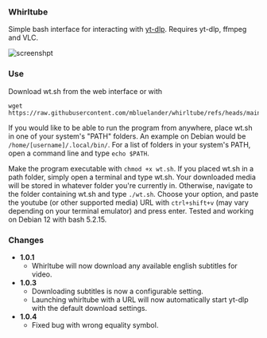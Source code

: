 ### Whirltube

Simple bash interface for interacting with [yt-dlp](https://github.com/yt-dlp/yt-dlp). Requires yt-dlp, ffmpeg and VLC.

![screenshpt](https://imgur.com/wttOWKO.png)

### Use

Download wt.sh from the web interface or with 

```
wget https://raw.githubusercontent.com/mbluelander/whirltube/refs/heads/main/wt.sh
```

If you would like to be able to run the program from anywhere, place wt.sh in one of your system's "PATH" folders. An example on Debian would be `/home/[username]/.local/bin/`. For a list of folders in your system's PATH, open a command line and type `echo $PATH`. 

Make the program executable with `chmod +x wt.sh`. If you placed wt.sh in a path folder, simply open a terminal and type wt.sh. Your downloaded media will be stored in whatever folder you're currently in. Otherwise, navigate to the folder containing wt.sh and type `./wt.sh`. Choose your option, and paste the youtube (or other supported media) URL with `ctrl+shift+v` (may vary depending on your terminal emulator) and press enter. Tested and working on Debian 12 with bash 5.2.15.

### Changes

* **1.0.1**
  * Whirltube will now download any available english subtitles for video.
* **1.0.3**
  * Downloading subtitles is now a configurable setting.
  * Launching whirltube with a URL will now automatically start yt-dlp with the default download settings.
* **1.0.4**
   * Fixed bug with wrong equality symbol.
